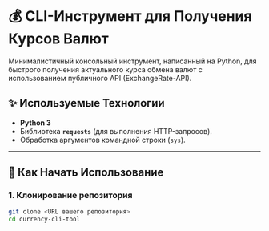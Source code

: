 # 💰 CLI-Инструмент для Получения Курсов Валют

Минималистичный консольный инструмент, написанный на Python, для быстрого получения актуального курса обмена валют с использованием публичного API (ExchangeRate-API).

## ✨ Используемые Технологии
* **Python 3**
* Библиотека **`requests`** (для выполнения HTTP-запросов).
* Обработка аргументов командной строки (`sys`).

---

## 🚀 Как Начать Использование

### 1. Клонирование репозитория
```bash
git clone <URL вашего репозитория>
cd currency-cli-tool